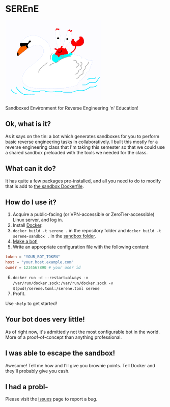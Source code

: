# SEREnE

![serene swan swimming with mr krabs](serene.png)

Sandboxed Environment for Reverse Engineering 'n' Education!

## Ok, what is it?

As it says on the tin: a bot which generates sandboxes for you to perform basic reverse engineering tasks in
collaboratively. I built this mostly for a reverse engineering class that I'm taking this semester so that we could use
a shared sandbox preloaded with the tools we needed for the class.

## What can it do?

It has quite a few packages pre-installed, and all you need to do to modify that is add to [the sandbox
Dockerfile](sandbox/Dockerfile).

## How do I use it?

1. Acquire a public-facing (or VPN-accessible or ZeroTier-accessible) Linux server, and log in.
2. Install [Docker](https://docs.docker.com/get-docker/).
3. `docker build -t serene .` in the repository folder and `docker build -t serene-sandbox .` in the [sandbox
   folder](sandbox).
4. [Make a bot!](https://discord.com/developers/applications)
5. Write an appropriate configuration file with the following content:
```toml
token = "YOUR_BOT_TOKEN"
host = "your.host.example.com"
owner = 1234567890 # your user id
```
6. `docker run -d --restart=always -v /var/run/docker.sock:/var/run/docker.sock -v $(pwd)/serene.toml:/serene.toml serene`
7. Profit.

Use `~help` to get started!

## Your bot does very little!

As of right now, it's admittedly not the most configurable bot in the world. More of a proof-of-concept than anything
professional.

## I was able to escape the sandbox!

Awesome! Tell me how and I'll give you brownie points. Tell Docker and they'll probably give you cash.

## I had a probl-

Please visit the [issues](https://github.com/VTCAKAVSMoACE/SEREnE/issues) page to report a bug.